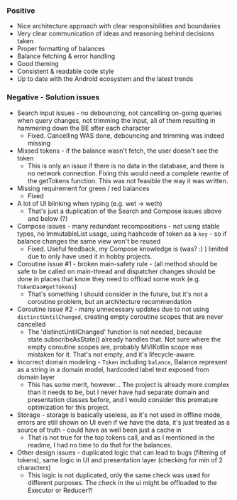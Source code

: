 ### Positive

* Nice architecture approach with clear responsibilities and boundaries
* Very clear communication of ideas and reasoning behind decisions taken
* Proper formatting of balances
* Balance fetching & error handling
* Good theming
* Consistent & readable code style
* Up to date with the Android ecosystem and the latest trends

### Negative - Solution issues

* Search input issues - no debouncing, not cancelling on-going queries when query changes, not trimming the input, 
  all of them resulting in hammering down the BE after each character
  * Fixed. Cancelling WAS done, debouncing and trimming was indeed missing
* Missed tokens - if the balance wasn't fetch, the user doesn't see the token
  * This is only an issue if there is no data in the database, and there is no network connection. Fixing this would 
    need a complete rewrite of the getTokens function. This was not feasible the way it was written.
* Missing requirement for green / red balances
  * Fixed
* A lot of UI blinking when typing (e.g. wet -> weth)
  * That's just a duplication of the Search and Compose issues above and below (?)
* Compose issues - many redundant recompositions - not using stable types, no ImmutableList usage, using hashcode of 
  token as a `key` - so if balance changes the same view won't be reused
  * Fixed. Useful feedback, my Compose knowledge is (was? :) ) limited due to only have used it in hobby projects.
* Coroutine issue #1 - broken main-safety rule - (all method should be safe to be called on main-thread and dispatcher 
  changes should be done in places that know they need to offload some work (e.g. `TokenDao#getTokens`)
  * That's something I should consider in the future, but it's not a coroutine problem, but an architecture 
    recommendation
* Coroutine issue #2 - many unnecessary updates due to not using `distinctUntilChanged`, creating empty coroutine 
  scopes that are never cancelled
  * The 'distinctUntilChanged' function is not needed, because state.subscribeAsState() already handles that. Not sure 
    where the empty coroutine scopes are, probably MVIKotlin scope was mistaken for it. That's not empty, and it's 
    lifecycle-aware.
* Incorrect domain modeling - `Token` including `balance`, Balance represent as a string in a domain model, 
  hardcoded label text exposed from domain layer
  * This has some merit, however... The project is already more complex than it needs to be, but I never have had 
    separate domain and presentation classes before, and I would consider this premature optimization for this project.
* Storage - storage is basically useless, as it's not used in offline mode, errors are still shown on UI even if we 
  have the data, it's just treated as a source of truth - could have as well been just a cache in
  * That is not true for the top tokens call, and as I mentioned in the readme, I had no time to do that for the 
    balances.
* Other design issues - duplicated logic that can lead to bugs (filtering of tokens), same logic in UI and 
  presentation layer (checking for min of 2 characters)
  * This logic is not duplicated, only the same check was used for different purposes. The check in the ui might be 
    offloaded to the Executor or Reducer?!
